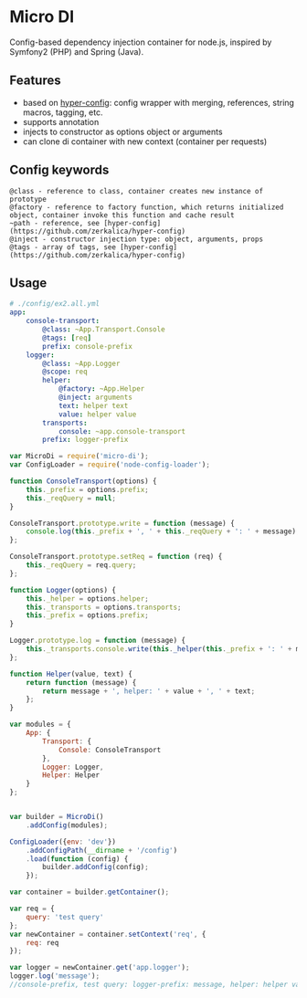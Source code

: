 # Micro DI

Config-based dependency injection container for node.js, inspired by Symfony2 (PHP) and Spring (Java).

## Features

* based on [hyper-config](https://github.com/zerkalica/hyper-config): config wrapper with merging, references, string macros, tagging, etc.
* supports annotation
* injects to constructor as options object or arguments
* can clone di container with new context (container per requests)

## Config keywords
    @class - reference to class, container creates new instance of prototype
    @factory - reference to factory function, which returns initialized object, container invoke this function and cache result
    ~path - reference, see [hyper-config](https://github.com/zerkalica/hyper-config)
    @inject - constructor injection type: object, arguments, props
    @tags - array of tags, see [hyper-config](https://github.com/zerkalica/hyper-config)

## Usage

```yaml
# ./config/ex2.all.yml
app:
    console-transport:
        @class: ~App.Transport.Console
        @tags: [req]
        prefix: console-prefix
    logger:
        @class: ~App.Logger
        @scope: req
        helper:
            @factory: ~App.Helper
            @inject: arguments
            text: helper text
            value: helper value
        transports:
            console: ~app.console-transport
        prefix: logger-prefix
```

```javascript
var MicroDi = require('micro-di');
var ConfigLoader = require('node-config-loader');

function ConsoleTransport(options) {
    this._prefix = options.prefix;
    this._reqQuery = null;
}

ConsoleTransport.prototype.write = function (message) {
    console.log(this._prefix + ', ' + this._reqQuery + ': ' + message);
};

ConsoleTransport.prototype.setReq = function (req) {
    this._reqQuery = req.query;
};

function Logger(options) {
    this._helper = options.helper;
    this._transports = options.transports;
    this._prefix = options.prefix;
}

Logger.prototype.log = function (message) {
    this._transports.console.write(this._helper(this._prefix + ': ' + message));
};

function Helper(value, text) {
    return function (message) {
        return message + ', helper: ' + value + ', ' + text;
    };
}

var modules = {
    App: {
        Transport: {
            Console: ConsoleTransport
        },
        Logger: Logger,
        Helper: Helper
    }
};


var builder = MicroDi()
    .addConfig(modules);

ConfigLoader({env: 'dev'})
    .addConfigPath(__dirname + '/config')
    .load(function (config) {
        builder.addConfig(config);
    });

var container = builder.getContainer();

var req = {
    query: 'test query'
};
var newContainer = container.setContext('req', {
    req: req
});

var logger = newContainer.get('app.logger');
logger.log('message');
//console-prefix, test query: logger-prefix: message, helper: helper value, helper text
```
